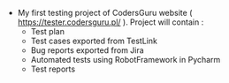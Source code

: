 - My first testing project of CodersGuru website  ( https://tester.codersguru.pl/ ). Project will contain :
  - Test plan
  - Test cases exported from TestLink
  - Bug reports exported from Jira
  - Automated tests using RobotFramework in Pycharm
  - Test reports
